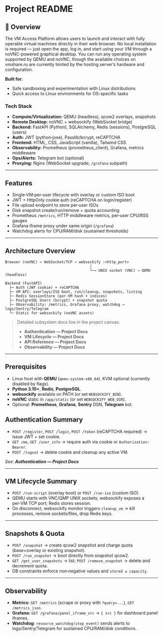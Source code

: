 # Project README

## 📌 Overview

The VM Access Platform allows users to launch and interact with fully operable virtual machines directly in their web browser.
No local installation is required — just open the app, log in, and start using your VM through a noVNC-powered graphical desktop. You can run any operating system supported by QEMU and noVNC, though the available choices on vmshare.ru are currently limited by the hosting server’s hardware and configuration.

**Built for:**

* Safe sandboxing and experimentation with Linux distributions
* Quick access to Linux environments for OS-specific tasks

### Tech Stack

* **Compute/Virtualization:** QEMU (headless), qcow2 overlays, snapshots
* **Remote Desktop:** noVNC + websockify (WebSocket bridge)
* **Backend:** FastAPI (Python), SQLAlchemy, Redis (sessions), PostgreSQL (users)
* **Auth:** JWT (python‑jose), Passlib/bcrypt, reCAPTCHA
* **Frontend:** HTML, CSS, JavaScript (vanilla), Tailwind CSS
* **Observability:** Prometheus (prometheus\_client), Grafana, metrics middleware
* **Ops/Alerts:** Telegram bot (optional)
* **Proxying:** Nginx (WebSocket upgrade; `/grafana` subpath)

---

## Features

* Single‑VM‑per‑user lifecycle with overlay or custom ISO boot
* JWT + HttpOnly cookie auth (reCAPTCHA on login/register)
* File upload endpoint to store per‑user ISOs
* Disk snapshot create/run/remove + quota accounting
* Prometheus `/metrics`, HTTP middleware metrics, per‑user CPU/RSS gauges
* Grafana iframe proxy under same origin (`/grafana`)
* Watchdog alerts for CPU/RAM/disk (sustained thresholds)

---

## Architecture Overview

```
Browser (noVNC) ← WebSocket/TCP → websockify :<http_port>
                                       │
                                       └─→ UNIX socket (VNC) → QEMU (headless)

Backend (FastAPI)
  ├─ Auth (JWT cookie) + reCAPTCHA
  ├─ VM API: overlays/ISO boot, run/cleanup, snapshots, listing
  ├─ Redis SessionStore (per‑VM hash + indices)
  ├─ PostgreSQL Users (bcrypt) + snapshot quota
  ├─ Observability: /metrics, Grafana proxy, watchdog → logs/Sentry/Telegram
  └─ Static for websockify (noVNC assets)
```

> Detailed subsystem docs live in the project canvas:
>
> * **Authentication — Project Docs**
> * **VM Lifecycle — Project Docs**
> * **API Reference — Project Docs**
> * **Observability — Project Docs**

---

## Prerequisites

* Linux host with **QEMU** (`qemu-system-x86_64`). KVM optional (currently disabled by flags).
* **Python 3.10+**, **Redis**, **PostgreSQL**.
* **websockify** available on PATH (or set `WEBSOCKIFY_BIN`).
* **noVNC** static in `/app/static` (or set `WEBSOCKIFY_WEB_DIR`).
* Optional: **Prometheus**, **Grafana**, **Sentry** DSN, **Telegram** bot.


## Authentication Summary

* `POST /register`, `POST /login`, `POST /token` (reCAPTCHA required) → issue JWT + set cookie.
* `GET /me`, `GET /user_info` → require auth via cookie or `Authorization: Bearer`.
* `POST /logout` → delete cookie and cleanup any active VM.

*See: **Authentication — Project Docs***

---

## VM Lifecycle Summary

* `POST /run-script` (overlay boot) or `POST /run-iso` (custom ISO).
* QEMU starts with VNC/QMP UNIX sockets; websockify exposes a per‑VM TCP port; Redis stores session.
* On disconnect, websockify monitor triggers `cleanup_vm` → kill processes, remove sockets/files, drop Redis keys.

---

## Snapshots & Quota

* `POST /snapshot` → create qcow2 snapshot and charge quota (base+overlay or existing snapshot).
* `POST /run_snapshot` → boot directly from snapshot qcow2.
* `GET /get_user_snapshots` → list; `POST /remove_snapshot` → delete and decrement quota.
* DB constraints enforce non‑negative values and `stored ≤ capacity`.

---

## Observability

* **Metrics:** `GET /metrics` (scrape or proxy with `?query=...`), `GET /metrics_json`.
* **Grafana:** `GET /grafana/panel_iframe_src` → `{ src }` for dashboard panel iframes.
* **Watchdog:** `resource_watchdog(stop_event)` sends alerts to logs/Sentry/Telegram for sustained CPU/RAM/disk conditions.

